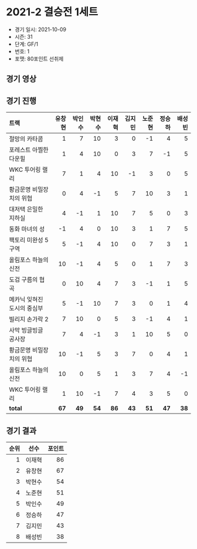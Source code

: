 # 2021-2 결승전 1세트

- 경기 일시: 2021-10-09
- 시즌: 31
- 단계: GF/1
- 번호: 1
- 포맷: 80포인트 선취제





## 경기 영상
## 경기 진행

| 트랙 | 유창현 | 박인수 | 박현수 | 이재혁 | 김지민 | 노준현 | 정승하 | 배성빈 |
|:---|---:|---:|---:|---:|---:|---:|---:|---:|
| 절망의 카타콤 | 1 | 7 | 10 | 3 | 0 | -1 | 4 | 5 |
| 포레스트 아찔한 다운힐 | 1 | 4 | 10 | 0 | 3 | 7 | -1 | 5 |
| WKC 투어링 랠리 | 7 | 1 | 4 | 10 | -1 | 3 | 0 | 5 |
| 황금문명 비밀장치의 위협 | 0 | 4 | -1 | 5 | 7 | 10 | 3 | 1 |
| 대저택 은밀한 지하실 | 4 | -1 | 1 | 10 | 7 | 5 | 0 | 3 |
| 동화 마녀의 성 | -1 | 4 | 0 | 10 | 3 | 1 | 7 | 5 |
| 팩토리 미완성 5구역 | 5 | -1 | 4 | 10 | 0 | 7 | 3 | 1 |
| 올림포스 하늘의 신전 | 10 | -1 | 4 | 5 | 0 | 1 | 7 | 3 |
| 도검 구름의 협곡 | 0 | 10 | 4 | 7 | 3 | -1 | 1 | 5 |
| 메카닉 잊혀진 도시의 중심부 | 5 | -1 | 10 | 7 | 3 | 0 | 1 | 4 |
| 빌리지 손가락 2 | 7 | 10 | 0 | 5 | 3 | -1 | 4 | 1 |
| 사막 빙글빙글 공사장 | 7 | 4 | -1 | 3 | 1 | 10 | 5 | 0 |
| 황금문명 비밀장치의 위협 | 10 | -1 | 5 | 3 | 7 | 0 | 4 | 1 |
| 올림포스 하늘의 신전 | 10 | 0 | 5 | 1 | 3 | 7 | 4 | -1 |
| WKC 투어링 랠리 | 1 | 10 | -1 | 7 | 4 | 3 | 5 | 0 |
| __total__ | __67__ | __49__ | __54__ | __86__ | __43__ | __51__ | __47__ | __38__ |




## 경기 결과

| 순위 | 선수 | 포인트 |
|---:|:---:|---:|
| 1 | 이재혁 | 86 |
| 2 | 유창현 | 67 |
| 3 | 박현수 | 54 |
| 4 | 노준현 | 51 |
| 5 | 박인수 | 49 |
| 6 | 정승하 | 47 |
| 7 | 김지민 | 43 |
| 8 | 배성빈 | 38 |

